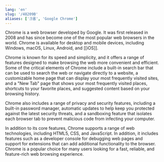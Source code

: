 ```yaml
---
lang: 'en'
slug: '/48209B'
aliases: ['크롬', 'Google Chrome']
---
```


Chrome is a web browser developed by Google. It was first released in 2008 and has since become one of the most popular web browsers in the world. Chrome is available for desktop and mobile devices, including Windows, macOS, Linux, Android, and [[iOS]].

Chrome is known for its speed and simplicity, and it offers a range of features designed to make browsing the web more convenient and efficient. Some of the critical elements of Chrome include a built-in search bar that can be used to search the web or navigate directly to a website, a customizable home page that can display your most frequently visited sites, and a "New Tab" page that shows your most frequently visited places, shortcuts to your favorite places, and suggested content based on your browsing history.

Chrome also includes a range of privacy and security features, including a built-in password manager, automatic updates to help keep you protected against the latest security threats, and a sandboxing feature that isolates each browser tab to prevent malicious code from infecting your computer.

In addition to its core features, Chrome supports a range of web technologies, including HTML5, CSS, and JavaScript. In addition, it includes features such as a developer console for debugging web pages and support for extensions that can add additional functionality to the browser. Chrome is a popular choice for many users looking for a fast, reliable, and feature-rich web browsing experience.
